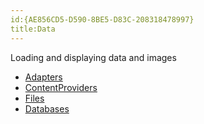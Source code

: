 ```yaml
---
id:{AE856CD5-D590-8BE5-D83C-208318478997}  
title:Data  
---
```


Loading and displaying data and images

-  [Adapters](/recipes/android/data/adapters)
-  [ContentProviders](/recipes/android/data/contentproviders) 
-  [Files](/recipes/android/data/files)
-  [Databases](/recipes/android/data/databases)
